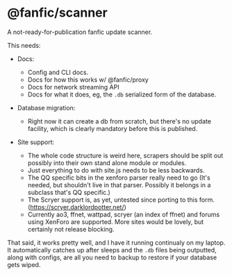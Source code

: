 # @fanfic/scanner

A not-ready-for-publication fanfic update scanner.

This needs:

* Docs:
  * Config and CLI docs.
  * Docs for how this works w/ @fanfic/proxy
  * Docs for network streaming API
  * Docs for what it does, eg, the `.db` serialized form of the database.

* Database migration:
  * Right now it can create a db from scratch, but there's no update
    facility, which is clearly mandatory before this is published.

* Site support:
  * The whole code structure is weird here, scrapers should be split out
    possibly into their own stand alone module or modules.
  * Just everything to do with site.js needs to be less backwards.
  * The QQ specific bits in the xenforo parser really need to go
    (It's needed, but shouldn't live in that parser.  Possibly it belongs in
     a subclass that's QQ specific.)
  * The Scryer support is, as yet, untested since porting to this form. (https://scryer.darklordpotter.net/)
  * Currently ao3, ffnet, wattpad, scryer (an index of ffnet) and forums
    using XenForo are supported.  More sites would be lovely, but certainly
    not release blocking.

That said, it works pretty well, and I have it running continualy on my
laptop.  It automatically catches up after sleeps and the `.db` files being
outputted, along with configs, are all you need to backup to restore if your
database gets wiped.
